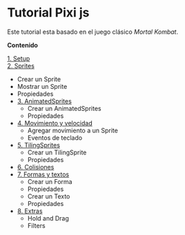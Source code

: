 # Tutorial Pixi js
Este tutorial esta basado en el juego clásico *Mortal Kombat*.

**Contenido**

[1. Setup](https://github.com/luisemonsalve/tutorial-pixijs/tree/1-Setup)<br>
[2. Sprites](https://github.com/luisemonsalve/tutorial-pixijs/tree/2-Sprites)<br>
   - Crear un Sprite
   - Mostrar un Sprite
   - Propiedades
- [3. AnimatedSprites](https://github.com/luisemonsalve/tutorial-pixijs/tree/3-AnimatedSprites)
   - Crear un AnimatedSprites
   - Propiedades
- [4. Movimiento y velocidad](https://github.com/luisemonsalve/tutorial-pixijs/tree/4-Movimiento)
   - Agregar movimiento a un Sprite
   - Eventos de teclado
- [5. TilingSprites](https://github.com/luisemonsalve/tutorial-pixijs/tree/5-TilingSprites)
   - Crear un TilingSprite
   - Propiedades
- [6. Colisiones](https://github.com/luisemonsalve/tutorial-pixijs/tree/6-Colisiones)
- [7. Formas y textos](https://github.com/luisemonsalve/tutorial-pixijs/tree/7-FormasTextos)
   - Crear un Forma
   - Propiedades
   - Crear un Texto
   - Propiedades
- [8. Extras](https://github.com/luisemonsalve/tutorial-pixijs/tree/Extras)
   - Hold and Drag
   - Filters
